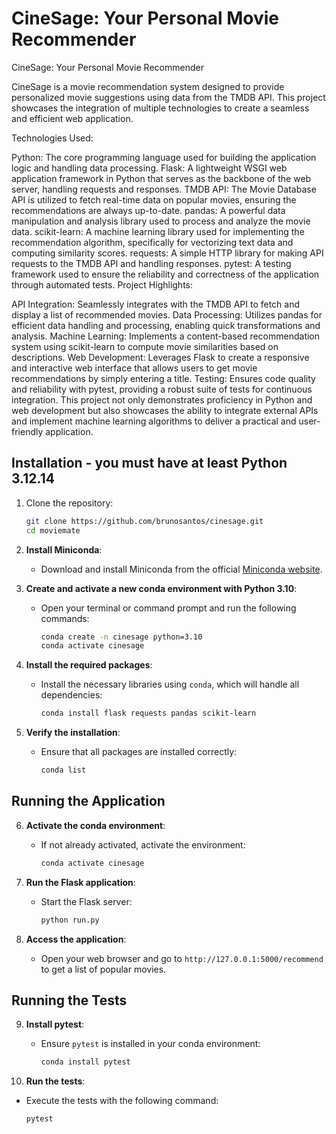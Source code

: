 # CineSage: Your Personal Movie Recommender

CineSage: Your Personal Movie Recommender

CineSage is a movie recommendation system designed to provide personalized movie suggestions using data from the TMDB API. This project showcases the integration of multiple technologies to create a seamless and efficient web application.

Technologies Used:

Python: The core programming language used for building the application logic and handling data processing.
Flask: A lightweight WSGI web application framework in Python that serves as the backbone of the web server, handling requests and responses.
TMDB API: The Movie Database API is utilized to fetch real-time data on popular movies, ensuring the recommendations are always up-to-date.
pandas: A powerful data manipulation and analysis library used to process and analyze the movie data.
scikit-learn: A machine learning library used for implementing the recommendation algorithm, specifically for vectorizing text data and computing similarity scores.
requests: A simple HTTP library for making API requests to the TMDB API and handling responses.
pytest: A testing framework used to ensure the reliability and correctness of the application through automated tests.
Project Highlights:

API Integration: Seamlessly integrates with the TMDB API to fetch and display a list of recommended movies.
Data Processing: Utilizes pandas for efficient data handling and processing, enabling quick transformations and analysis.
Machine Learning: Implements a content-based recommendation system using scikit-learn to compute movie similarities based on descriptions.
Web Development: Leverages Flask to create a responsive and interactive web interface that allows users to get movie recommendations by simply entering a title.
Testing: Ensures code quality and reliability with pytest, providing a robust suite of tests for continuous integration.
This project not only demonstrates proficiency in Python and web development but also showcases the ability to integrate external APIs and implement machine learning algorithms to deliver a practical and user-friendly application. 

## Installation - you must have at least Python 3.12.14

1. Clone the repository:
   ```sh
   git clone https://github.com/brunosantos/cinesage.git
   cd moviemate

2. **Install Miniconda**:
   - Download and install Miniconda from the official [Miniconda website](https://docs.conda.io/en/latest/miniconda.html).

3. **Create and activate a new conda environment with Python 3.10**:
   - Open your terminal or command prompt and run the following commands:

     ```sh
     conda create -n cinesage python=3.10
     conda activate cinesage
     ```

4. **Install the required packages**:
   - Install the necessary libraries using `conda`, which will handle all dependencies:

     ```sh
     conda install flask requests pandas scikit-learn
     ```

5. **Verify the installation**:
   - Ensure that all packages are installed correctly:

     ```sh
     conda list
     ```

## Running the Application

6. **Activate the conda environment**:
   - If not already activated, activate the environment:

     ```sh
     conda activate cinesage
     ```

7. **Run the Flask application**:
   - Start the Flask server:

     ```sh
     python run.py
     ```

8. **Access the application**:
   - Open your web browser and go to `http://127.0.0.1:5000/recommend` to get a list of popular movies.

## Running the Tests

9. **Install pytest**:
   - Ensure `pytest` is installed in your conda environment:

     ```sh
     conda install pytest
     ```

10. **Run the tests**:
   - Execute the tests with the following command:

     ```sh
     pytest
     ```
